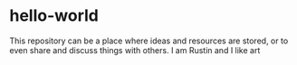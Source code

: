# hello-world
This repository can be a place where ideas and resources are stored, or to even share and discuss things with others.
I am Rustin and I like art
